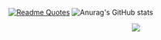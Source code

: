 [![Readme Quotes](https://quotes-github-readme.vercel.app/api?type=horizontal&theme=dark)](https://github.com/piyushsuthar/github-readme-quotes)
![Anurag's GitHub stats]()
<p align="center" >  
<img  src="https://github-readme-stats.vercel.app/api?username=kaaangursoy&show_icons=true&theme=radical"/>
</p>

